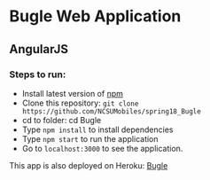 # Bugle Web Application

## AngularJS

### Steps to run:

- Install latest version of [npm](https://www.npmjs.com/get-npm)
- Clone this repository: `git clone https://github.com/NCSUMobiles/spring18_Bugle`
- cd to folder: cd Bugle
- Type `npm install` to install dependencies
- Type `npm start` to run the application
- Go to `localhost:3000` to see the application.

This app is also deployed on Heroku: [Bugle](https://bugle-npm-srv.herokuapp.com/)